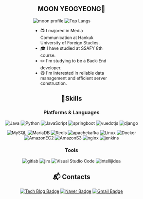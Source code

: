 <div align="center">
 
 ## MOON YEOGYEONG👋

 <!--
 [![Solved.ac Profile](http://mazassumnida.wtf/api/v2/generate_badge?boj=yeokyung502)](https://solved.ac/yeokyung502/)
 -->
<div align="left" style="width:50%;">
   
 ![moon profile](http://mazandi.herokuapp.com/api?handle=yeokyung502&theme=warm)
 ![Top Langs](https://github-readme-stats.vercel.app/api/top-langs/?username=nana-moon&layout=compact)
- 📺 I majored in Media Communication at Hankuk University of Foreign Studies.
- 🎓 I have studied at SSAFY 8th course.
- ✏️ I'm studying to be a Back-End developer.
- 😋 I'm interested in reliable data management and efficient server construction.
  
</div>
 
 ## 💪Skills
 ### Platforms & Languages
 ![Java](https://img.shields.io/badge/Java-007396.svg?&style=for-the-badge&logo=Java&logoColor=white)
 ![Python](https://img.shields.io/badge/Python-3776AB.svg?&style=for-the-badge&logo=Python&logoColor=white)
 ![JavaScript](https://img.shields.io/badge/JavaScript-F7DF1E.svg?&style=for-the-badge&logo=JavaScript&logoColor=white)
 ![springboot](https://img.shields.io/badge/springboot-6DB33F.svg?&style=for-the-badge&logo=springboot&logoColor=white)
 ![vuedotjs](https://img.shields.io/badge/vuedotjs-4FC08D.svg?&style=for-the-badge&logo=vuedotjs&logoColor=white)
 ![django](https://img.shields.io/badge/django-092E20.svg?&style=for-the-badge&logo=django&logoColor=white)
 
 ![MySQL](https://img.shields.io/badge/MySQL-4479A1.svg?&style=for-the-badge&logo=MySQL&logoColor=white)
 ![MariaDB](https://img.shields.io/badge/MariaDB-003545.svg?&style=for-the-badge&logo=MariaDB&logoColor=white)
 ![Redis](https://img.shields.io/badge/Redis-DC382D.svg?&style=for-the-badge&logo=Redis&logoColor=white)
 ![apachekafka](https://img.shields.io/badge/apachekafka-231F20.svg?&style=for-the-badge&logo=apachekafka&logoColor=white)
 ![Linux](https://img.shields.io/badge/Linux-FCC624.svg?&style=for-the-badge&logo=Linux&logoColor=white)
 ![Docker](https://img.shields.io/badge/Docker-2496ED.svg?&style=for-the-badge&logo=TypeScript&logoColor=white)
 ![AmazonEC2](https://img.shields.io/badge/AmazonEC2-FF9900.svg?&style=for-the-badge&logo=AmazonEC2&logoColor=white)
 ![AmazonS3](https://img.shields.io/badge/AmazonS3-569A31.svg?&style=for-the-badge&logo=AmazonS3&logoColor=white)
 ![nginx](https://img.shields.io/badge/nginx-009639.svg?&style=for-the-badge&logo=nginx&logoColor=white)
 ![jenkins](https://img.shields.io/badge/jenkins-D24939.svg?&style=for-the-badge&logo=jenkins&logoColor=white)
 
 ### Tools
 ![gitlab](https://img.shields.io/badge/gitlab-FC6D26.svg?&style=for-the-badge&logo=gitlab&logoColor=white)
 ![jira](https://img.shields.io/badge/jira-0052CC.svg?&style=for-the-badge&logo=jira%20IDE&logoColor=white)
 ![Visual Studio Code](https://img.shields.io/badge/Visual%20Studio%20Code-007ACC.svg?&style=for-the-badge&logo=Visual%20Studio%20Code&logoColor=white)
 ![intellijidea](https://img.shields.io/badge/intellijidea-000000.svg?&style=for-the-badge&logo=intellijidea&logoColor=white)
 
  
 ## :mailbox_with_mail: Contacts
 [![Tech Blog Badge](http://img.shields.io/badge/velog-20C997?style=flat-square&logo=velog&logoColor=white&link=https://velog.io/@nana-moon)](https://velog.io/@nana-moon)
 [![Naver Badge](https://img.shields.io/badge/Naver-03C75A?style=flat-square&logo=Naver&logoColor=white&link=mailto:logbymoon@naver.com)](mailto:rlatngus1691@naver.com)
 [![Gmail Badge](https://img.shields.io/badge/Gmail-d14836?style=flat-square&logo=Gmail&logoColor=white&link=mailto:yeokyung502@gmail.com)](mailto:kimsh1691@gmail.com)
</div>
<!--
**nana-moon/nana-moon** is a ✨ _special_ ✨ repository because its `README.md` (this file) appears on your GitHub profile.

Here are some ideas to get you started:

- 🔭 I’m currently working on ...
- 🌱 I’m currently learning ...
- 👯 I’m looking to collaborate on ...
- 🤔 I’m looking for help with ...
- 💬 Ask me about ...
- 📫 How to reach me: ...
- 😄 Pronouns: ...
- ⚡ Fun fact: ...
-->
